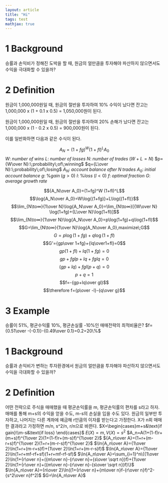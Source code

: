 ```yaml
---
layout: article
title: "Hi"
tags: test
mathjax: true
---
```


# 1 Background

 승률과 손익비가 정해진 도박을 할 때, 원금의 얼만큼을 투자해야 파산하지 않으면서도 수익을 극대화할 수 있을까?

# 2 Definition
원금이 1,000,000원일 때, 원금의 절반을 투자하여 10% 수익이 났다면 잔고는 1,000,000 x (1 + 0.1 x 0.5) = 1,050,000원이 된다.

원금이 1,000,000원일 때, 원금의 절반을 투자하여 20% 손해가 났다면 잔고는 1,000,000 x (1 - 0.2 x 0.5) = 900,000원이 된다.

이를 일반화하면 다음과 같은 수식이 된다.

$$A_N=(1+fg)^W(1+fl)^L A_0$$
$W:\;number\;of\;wins$
$L:\;number\;of\;losses$
$N:\;number\;of\;trades\;(W+L=N)$
$p={W\over N}:\;probability\;of\;winning$
$q={L\over N}:\;probability\;of\;losing$
$A_N:\;account\;balance\;after\;N\;trades$
$A_0:\;initial\;account\;balance$
$g:\;\%gain\;(g>0)$
$l:\;\%loss\;(l<0)$
$f:\;optimal\;fraction$
$G:\;average\;growth\;rate$

$${A_N\over A_0}=(1+fg)^W (1+fl)^L$$
$$\log{A_N\over A_0}=W\log{⁡(1+fg)}+L\log⁡{(1+fl)}$$
$$\lim_{N\to∞}{1\over N}\log{A_N\over A_0}=\lim_{N\to∞}[{W\over N}⁡⁡\log⁡(1+fg)+{L\over N}\log⁡(1+fl)]$$
$$\lim_{N\to∞}{1\over N}\log{A_N\over A_0}=p\log⁡(1+fg)+q\log⁡(1+fl)$$
$$G=\lim_{N\to∞}{1\over N}\log{A_N\over A_0},maximize\;G$$
$$G=p\log⁡(1+fg)+q\log⁡(1+fl)$$
$$G'={gp\over 1+fg}+{lq\over1+fl}=0$$
$$gp(1+fl)+lq(1+fg)=0$$
$$gp+fglp+lq+fglq=0$$
$$(gp+lq)+fgl(p+q)=0$$
$$p+q=1$$
$$f=-{gp+lq\over gl}$$
$$\therefore f={p\over -l}-{q\over g}$$

# 3 Example
승률이 51%, 평균수익률 10%, 평균손실률 -10%인 매매전략의 최적비율은?
$f={0.51\over -(-0.1)}-{0.49\over 0.1}=0.2=20\%$



# 1 Background
승률과 손익비가 변하는 투자환경에서 원금의 얼만큼을 투자해야 파산하지 않으면서도 수익을 극대화할 수 있을까?

# 2 Definition
어떤 전략으로 주식을 매매했을 때 평균손익률을 m, 평균손익률의 편차를 s라고 하자.
매매를 통해 m+s의 수익을 얻을 수도, m-s의 손실을 입을 수도 있다.
원금의 일부만 투자하고, 나머지는 다른 계좌에 예금해 r만큼의 이자를 받는다고 가정한다.
X가 n회 매매한 결과라고 가정하면 m/n, s^2/n, r/n으로 바뀐다.
$X=\begin{cases}m+s&\text{if gain}\\m-s&\text{if loss} \end{cases}$
$E(X)=m,V(X)=s^2$
$A_n=A(1+(1-f)r+(m+s)f)^{1\over 2}(1+(1-f)r+(m-s)f)^{1\over 2}$
${A_n\over A}=(1+r+(m-r+s)f)^{1\over 2}(1+r+(m-r-s)f)^{1\over 2}$
$\ln⁡{A_n\over A}={1\over 2}\ln⁡(1+r+(m-r+s)f)+{1\over 2}\ln⁡(1+r+(m-r-s)f)$
$\ln⁡{A_n\over A}={1\over 2}\ln⁡(1+r+mf-rf+sf)(1+r+mf-rf-sf)$
$\ln⁡{A_n\over A}=\sum_{i=1}^n\{{1\over 2}\ln⁡(1+{r\over n}+({m\over n}-{r\over n}+{s\over \sqrt n})f)+{1\over 2}\ln⁡(1+{r\over n}+({m\over n}-{r\over n}-{s\over \sqrt n})f)\}$
$\ln⁡{A_n\over A}={n\over 2}\ln(⁡(1+{r\over n}+{m\over n}f-{r\over n}f)^2-{s^2\over n}f^2)$
$G=\ln⁡{A_n\over A}$


